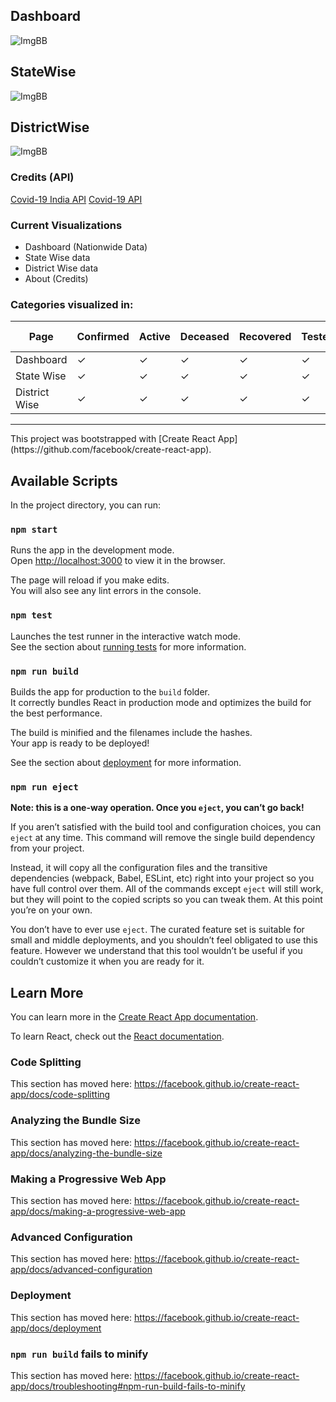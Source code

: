 ## Dashboard

![ImgBB](https://i.ibb.co/QCYYsdc/home.png)

## StateWise

![ImgBB](https://i.ibb.co/2nrnDK6/statewise.png)

## DistrictWise

![ImgBB](https://i.ibb.co/zfqzrNX/districtwise.png)

### Credits (API)

<a href="https://api.covid19india.org/">Covid-19 India API</a>
<a href="https://covid19api.com">Covid-19 API</a>

### Current Visualizations

<ul>
    <li>Dashboard (Nationwide Data)</li>
    <li>State Wise data</li>
    <li>District Wise data</li>
    <li>About (Credits)</li>
</ul>

### Categories visualized in:

| Page          | Confirmed | Active  | Deceased | Recovered | Tested  | 1 Dose  | 2 Doses | Worldwide |
| ------------- | --------- | ------- | -------- | --------- | ------- | ------- | ------- | --------- |
| Dashboard     | &check;   | &check; | &check;  | &check;   | &check; | &cross; | &cross; | &check;   |
| State Wise    | &check;   | &check; | &check;  | &check;   | &check; | &check; | &check; | &cross;   |
| District Wise | &check;   | &check; | &check;  | &check;   | &check; | &check; | &check; | &cross;   |

<hr />
This project was bootstrapped with [Create React App](https://github.com/facebook/create-react-app).

## Available Scripts

In the project directory, you can run:

### `npm start`

Runs the app in the development mode.<br />
Open [http://localhost:3000](http://localhost:3000) to view it in the browser.

The page will reload if you make edits.<br />
You will also see any lint errors in the console.

### `npm test`

Launches the test runner in the interactive watch mode.<br />
See the section about [running tests](https://facebook.github.io/create-react-app/docs/running-tests) for more information.

### `npm run build`

Builds the app for production to the `build` folder.<br />
It correctly bundles React in production mode and optimizes the build for the best performance.

The build is minified and the filenames include the hashes.<br />
Your app is ready to be deployed!

See the section about [deployment](https://facebook.github.io/create-react-app/docs/deployment) for more information.

### `npm run eject`

**Note: this is a one-way operation. Once you `eject`, you can’t go back!**

If you aren’t satisfied with the build tool and configuration choices, you can `eject` at any time. This command will remove the single build dependency from your project.

Instead, it will copy all the configuration files and the transitive dependencies (webpack, Babel, ESLint, etc) right into your project so you have full control over them. All of the commands except `eject` will still work, but they will point to the copied scripts so you can tweak them. At this point you’re on your own.

You don’t have to ever use `eject`. The curated feature set is suitable for small and middle deployments, and you shouldn’t feel obligated to use this feature. However we understand that this tool wouldn’t be useful if you couldn’t customize it when you are ready for it.

## Learn More

You can learn more in the [Create React App documentation](https://facebook.github.io/create-react-app/docs/getting-started).

To learn React, check out the [React documentation](https://reactjs.org/).

### Code Splitting

This section has moved here: https://facebook.github.io/create-react-app/docs/code-splitting

### Analyzing the Bundle Size

This section has moved here: https://facebook.github.io/create-react-app/docs/analyzing-the-bundle-size

### Making a Progressive Web App

This section has moved here: https://facebook.github.io/create-react-app/docs/making-a-progressive-web-app

### Advanced Configuration

This section has moved here: https://facebook.github.io/create-react-app/docs/advanced-configuration

### Deployment

This section has moved here: https://facebook.github.io/create-react-app/docs/deployment

### `npm run build` fails to minify

This section has moved here: https://facebook.github.io/create-react-app/docs/troubleshooting#npm-run-build-fails-to-minify
